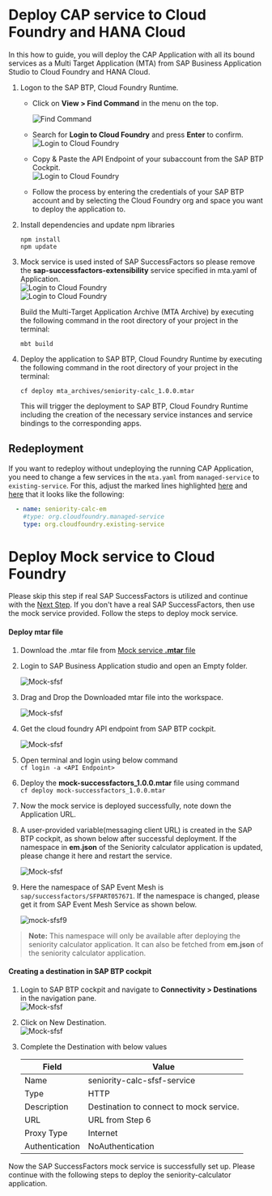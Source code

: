 # Deploy CAP service to Cloud Foundry and HANA Cloud

In this how to guide, you will deploy the CAP Application with all its bound services as a Multi Target Application (MTA) from SAP Business Application Studio to Cloud Foundry and HANA Cloud.

1. Logon to the SAP BTP, Cloud Foundry Runtime. 

    - Click on **View > Find Command** in the menu on the top.  
   
      ![Find Command](./images/bas-0.png)
    - Search for **Login to Cloud Foundry** and press **Enter** to confirm.  
      ![Login to Cloud Foundry](./images/bas-1.png)

    - Copy & Paste the API Endpoint of your subaccount from the SAP BTP Cockpit.   
      ![Login to Cloud Foundry](./images/bas-2.png)
 
    - Follow the process by entering the credentials of your SAP BTP account and by selecting the Cloud Foundry org and space you want to deploy the application to.

2. Install dependencies and update npm libraries

    ```
    npm install
    npm update
    ```
    
3. Mock service is used insted of SAP SuccessFactors so please remove the **sap-successfactors-extensibility** service specified in mta.yaml of Application.   
![Login to Cloud Foundry](./images/mocksfsf7.png)  
![Login to Cloud Foundry](./images/mocksfsf8.png)  

    Build the Multi-Target Application Archive (MTA Archive) by executing the following command in the root directory of your project in the terminal:

    ```
    mbt build
    ```

 
4. Deploy the application to SAP BTP, Cloud Foundry Runtime by executing the following command in the root directory of your project in the terminal:

    ```
    cf deploy mta_archives/seniority-calc_1.0.0.mtar
    ```

    This will trigger the deployment to SAP BTP, Cloud Foundry Runtime including the creation of the necessary service instances and service bindings to the corresponding apps.

## Redeployment
If you want to redeploy without undeploying the running CAP Application, you need to change a few services in the ```mta.yaml``` from ```managed-service``` to ```existing-service```. For this, adjust the marked lines highlighted [here](https://github.com/SAP-samples/successfactors-extension-calculate-employee-seniority/blob/main/mta.yaml#L49-L50) and [here](https://github.com/SAP-samples/successfactors-extension-calculate-employee-seniority/blob/main/mta.yaml#L61-L62) that it looks like the following:

```yaml
  - name: seniority-calc-em
    #type: org.cloudfoundry.managed-service
    type: org.cloudfoundry.existing-service
```


# Deploy Mock service to Cloud Foundry
Please skip this step if real SAP SuccessFactors is utilized and continue with the [Next Step](#deploy-cap-service-to-cloud-foundry-and-hana-cloud). If you don't have a real SAP SuccessFactors, then use the mock service provided. Follow the steps to deploy mock service.
#### Deploy mtar file
1. Download the .mtar file from [Mock service **.mtar** file](https://github.com/SAP-samples/successfactors-extension-calculate-employee-seniority/raw/mission/11-MockSfsfDeployment/mock/mock-successfactors_1.0.0.mtar)
2. Login to SAP Business Application studio and open an Empty folder.     

    ![Mock-sfsf](./images/mocksfsf1.png) 

3. Drag and Drop the Downloaded mtar file into the workspace.     

    ![Mock-sfsf](./images/mocksfsf2.png)  

4. Get the cloud foundry API endpoint from SAP BTP cockpit.    

    ![Mock-sfsf](./images/mocksfsf3.png)    

5. Open terminal and login using below command     
        ```cf login -a <API Endpoint>```    

6. Deploy the **mock-successfactors_1.0.0.mtar** file using command    
    ```cf deploy mock-successfactors_1.0.0.mtar```    

7. Now the mock service is deployed successfully, note down the Application URL.   

8. A user-provided variable(messaging client URL) is created in the SAP BTP cockpit, as shown below after successful deployment. If the namespace in **em.json** of the Seniority calculator application is updated, please change it here and restart the service.

    ![Mock-sfsf](./images/mocksfsf4.png)   

9. Here the namespace of SAP Event Mesh is <code>sap/successfactors/SFPART057671</code>. If the namespace is changed, please get it from SAP Event Mesh Service as shown below.

    ![mock-sfsf9](./images/mocksfsf9.png)

> **Note:** This namespace will only be available after deploying the seniority calculator application. It can also be fetched from **em.json** of the seniority calculator application.
#### Creating a destination in SAP BTP cockpit
1. Login to SAP BTP cockpit and navigate to **Connectivity > Destinations** in the navigation pane.      
  ![Mock-sfsf](./images/mocksfsf5.png)
2. Click on New Destination.         
  ![Mock-sfsf](./images/mocksfsf6.png)
3. Complete the Destination with below values

    | Field | Value         |
    |--------|------------------|
    | Name  | seniority-calc-sfsf-service | 
    | Type  | HTTP  |
    | Description  | Destination to connect to mock service. |
    | URL  | URL from Step 6    |
    | Proxy Type  | Internet     |
    | Authentication  | NoAuthentication |

Now the  SAP SuccessFactors mock service is successfully set up. Please continue with the following steps to deploy the seniority-calculator application.

